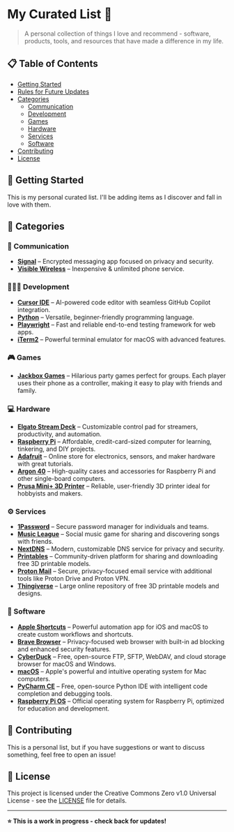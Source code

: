# My Curated List 🎯

> A personal collection of things I love and recommend - software, products, tools, and resources that have made a difference in my life.

## 📋 Table of Contents

- [Getting Started](#getting-started)
- [Rules for Future Updates](#rules-for-future-updates)
- [Categories](#categories)
  - [Communication](#-communication)
  - [Development](#-development)
  - [Games](#-games)
  - [Hardware](#-hardware)
  - [Services](#-services)
  - [Software](#-software)
- [Contributing](#contributing)
- [License](#license)

## 🚀 Getting Started

This is my personal curated list. I'll be adding items as I discover and fall in love with them.

## 📂 Categories

### 📱 Communication

- **[Signal](https://signal.org/)** – Encrypted messaging app focused on privacy and security.
- **[Visible Wireless](https://www.visible.com/)** – Inexpensive & unlimited phone service.

### 👨🏼‍💻 Development

- **[Cursor IDE](https://www.cursor.so/)** – AI-powered code editor with seamless GitHub Copilot integration.
- **[Python](https://www.python.org/)** – Versatile, beginner-friendly programming language.
- **[Playwright](https://playwright.dev/)** – Fast and reliable end-to-end testing framework for web apps.
- **[iTerm2](https://iterm2.com/)** – Powerful terminal emulator for macOS with advanced features.

### 🎮 Games

- **[Jackbox Games](https://jackboxgames.com/)** – Hilarious party games perfect for groups. Each player uses their phone as a controller, making it easy to play with friends and family.

### 💻 Hardware

- **[Elgato Stream Deck](https://www.elgato.com/en/stream-deck)** – Customizable control pad for streamers, productivity, and automation.
- **[Raspberry Pi](https://raspberrypi.com)** – Affordable, credit-card-sized computer for learning, tinkering, and DIY projects.
- **[Adafruit](https://adafruit.com)** – Online store for electronics, sensors, and maker hardware with great tutorials.
- **[Argon 40](https://www.argon40.com/)** – High-quality cases and accessories for Raspberry Pi and other single-board computers.
- **[Prusa Mini+ 3D Printer](https://www.prusa3d.com/en)** – Reliable, user-friendly 3D printer ideal for hobbyists and makers.

### ⚙️ Services

- **[1Password](https://1password.com/)** – Secure password manager for individuals and teams.
- **[Music League](https://musicleague.com/)** – Social music game for sharing and discovering songs with friends.
- **[NextDNS](https://nextdns.io/)** – Modern, customizable DNS service for privacy and security.
- **[Printables](https://www.printables.com/)** – Community-driven platform for sharing and downloading free 3D printable models.
- **[Proton Mail](https://proton.me/)** – Secure, privacy-focused email service with additional tools like Proton Drive and Proton VPN.
- **[Thingiverse](https://www.thingiverse.com/)** – Large online repository of free 3D printable models and designs.

### 💾 Software

- **[Apple Shortcuts](https://support.apple.com/guide/shortcuts/welcome/ios)** – Powerful automation app for iOS and macOS to create custom workflows and shortcuts.
- **[Brave Browser](https://brave.com/)** – Privacy-focused web browser with built-in ad blocking and enhanced security features.
- **[CyberDuck](https://cyberduck.io/)** – Free, open-source FTP, SFTP, WebDAV, and cloud storage browser for macOS and Windows.
- **[macOS](https://www.apple.com/macos/)** – Apple's powerful and intuitive operating system for Mac computers.
- **[PyCharm CE](https://www.jetbrains.com/pycharm/)** – Free, open-source Python IDE with intelligent code completion and debugging tools.
- **[Raspberry Pi OS](https://www.raspberrypi.com/software/)** – Official operating system for Raspberry Pi, optimized for education and development.

## 🤝 Contributing

This is a personal list, but if you have suggestions or want to discuss something, feel free to open an issue!

## 📄 License

This project is licensed under the Creative Commons Zero v1.0 Universal License - see the [LICENSE](LICENSE) file for details.

---

**⭐ This is a work in progress - check back for updates!**
